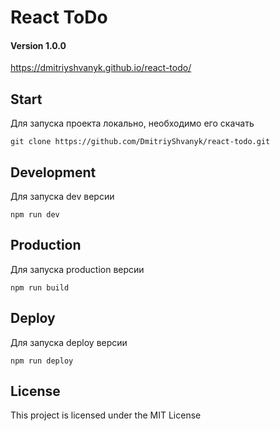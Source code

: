 # React ToDo

#### Version 1.0.0

https://dmitriyshvanyk.github.io/react-todo/


## Start

Для запуска проекта локально, необходимо его скачать

`git clone https://github.com/DmitriyShvanyk/react-todo.git`


## Development

Для запуска dev версии

`npm run dev`


## Production

Для запуска production версии

`npm run build`



## Deploy

Для запуска deploy версии

`npm run deploy`


## License

This project is licensed under the MIT License